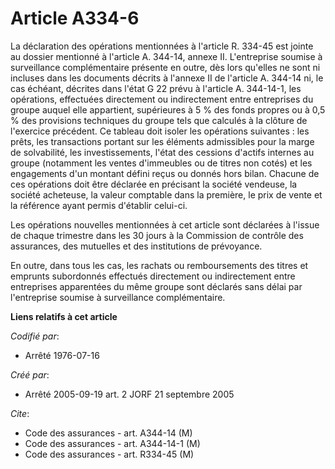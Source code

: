 # Article A334-6

La déclaration des opérations mentionnées à l'article R. 334-45 est jointe au dossier mentionné à l'article A. 344-14, annexe
II. L'entreprise soumise à surveillance complémentaire présente en outre, dès lors qu'elles ne sont ni incluses dans les
documents décrits à l'annexe II de l'article A. 344-14 ni, le cas échéant, décrites dans l'état G 22 prévu à l'article A.
344-14-1, les opérations, effectuées directement ou indirectement entre entreprises du groupe auquel elle appartient,
supérieures à 5 % des fonds propres ou à 0,5 % des provisions techniques du groupe tels que calculés à la clôture de
l'exercice précédent. Ce tableau doit isoler les opérations suivantes : les prêts, les transactions portant sur les éléments
admissibles pour la marge de solvabilité, les investissements, l'état des cessions d'actifs internes au groupe (notamment les
ventes d'immeubles ou de titres non cotés) et les engagements d'un montant défini reçus ou donnés hors bilan. Chacune de ces
opérations doit être déclarée en précisant la société vendeuse, la société acheteuse, la valeur comptable dans la première,
le prix de vente et la référence ayant permis d'établir celui-ci.

Les opérations nouvelles mentionnées à cet article sont déclarées à l'issue de chaque trimestre dans les 30 jours à la
Commission de contrôle des assurances, des mutuelles et des institutions de prévoyance.

En outre, dans tous les cas, les rachats ou remboursements des titres et emprunts subordonnés effectués directement ou
indirectement entre entreprises apparentées du même groupe sont déclarés sans délai par l'entreprise soumise à surveillance
complémentaire.

**Liens relatifs à cet article**

_Codifié par_:

  - Arrêté 1976-07-16

_Créé par_:

  - Arrêté 2005-09-19 art. 2 JORF 21 septembre 2005

_Cite_:

  - Code des assurances - art. A344-14 (M)
  - Code des assurances - art. A344-14-1 (M)
  - Code des assurances - art. R334-45 (M)
